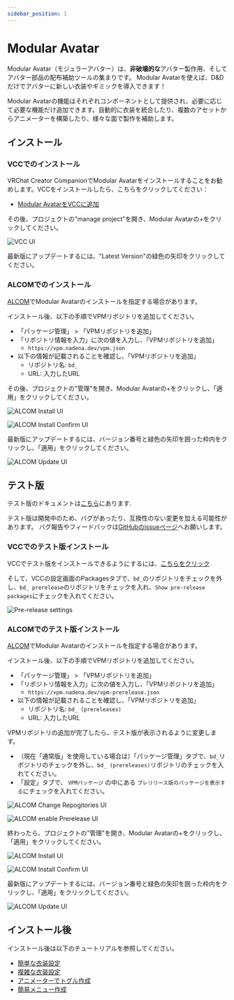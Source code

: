 ```yaml
---
sidebar_position: 1
---
```


# Modular Avatar

Modular Avatar（モジュラーアバター）は、**非破壊的な**アバター製作用、そしてアバター部品の配布補助ツールの集まりです。
Modular Avatarを使えば、D&Dだけでアバターに新しい衣装やギミックを導入できます！

Modular Avatarの機能はそれぞれコンポーネントとして提供され、必要に応じて必要な機能だけ追加できます。自動的に衣装を統合したり、複数のアセットからアニメーターを構築したり、様々な面で製作を補助します。

## インストール

### VCCでのインストール

VRChat Creator CompanionでModular Avatarをインストールすることをお勧めします。VCCをインストールしたら、こちらをクリックしてください：

* [Modular AvatarをVCCに追加](vcc://vpm/addRepo?url=https://vpm.nadena.dev/vpm.json)

その後、プロジェクトの"manage project"を開き、Modular Avatarの+をクリックしてください。

![VCC UI](vcc-install.png)

最新版にアップデートするには、"Latest Version"の緑色の矢印をクリックしてください。

### ALCOMでのインストール

[ALCOM](https://vrc-get.anatawa12.com/ja/alcom/)でModular Avatarのインストールを指定する場合があります。

インストール後、以下の手順でVPMリポジトリを追加してください。

* 「パッケージ管理」 > 「VPMリポジトリを追加」
* 「リポジトリ情報を入力」に次の値を入力し、「VPMリポジトリを追加」
  * `https://vpm.nadena.dev/vpm.json`
* 以下の情報が記載されることを確認し、「VPMリポジトリを追加」
  * リポジトリ名: `bd_`
  * URL: 入力したURL

その後、プロジェクトの"管理"を開き、Modular Avatarの+をクリックし、「適用」をクリックしてください。

![ALCOM Install UI](alcom-install.png)

![ALCOM Install Confirm UI](alcom-install-confirm.png)

最新版にアップデートするには、バージョン番号と緑色の矢印を囲った枠内をクリックし、「適用」をクリックしてください。

![ALCOM Update UI](alcom-update.png)

## テスト版

テスト版のドキュメントは[こちら](https://modular-avatar.nadena.dev/dev)にあります.

テスト版は開発中のため、バグがあったり、互換性のない変更を加える可能性があります。
バグ報告やフィードバックは[GitHubのissueページ](https://github.com/bdunderscore/modular-avatar/issues)へお願いします。

### VCCでのテスト版インストール

VCCでテスト版をインストールできるようにするには、[こちらをクリック](vcc://vpm/addRepo?url=https://vpm.nadena.dev/vpm-prerelease.json)

そして、VCCの設定画面のPackagesタブで、`bd_`のリポジトリをチェックを外し、`bd_ prerelease`のリポジトリをチェックを入れ、`Show pre-release packages`にチェックを入れてください。

![Pre-release settings](prerelease.png)

### ALCOMでのテスト版インストール

[ALCOM](https://vrc-get.anatawa12.com/ja/alcom/)でModular Avatarのインストールを指定する場合があります。

インストール後、以下の手順でVPMリポジトリを追加してください。

* 「パッケージ管理」 > 「VPMリポジトリを追加」
* 「リポジトリ情報を入力」に次の値を入力し、「VPMリポジトリを追加」
  * `https://vpm.nadena.dev/vpm-prerelease.json`
* 以下の情報が記載されることを確認し、「VPMリポジトリを追加」
  * リポジトリ名: `bd_ (prereleases)`
  * URL: 入力したURL

VPMリポジトリの追加が完了したら、テスト版が表示されるように変更します。

* （現在「通常版」を使用している場合は）「パッケージ管理」タブで、`bd_`リポジトリのチェックを外し、`bd_ (prereleases)`リポジトリのチェックを入れてください。
* 「設定」タブで、 `VPMパッケージ` の中にある `プレリリース版のパッケージを表示する`にチェックを入れてください。

![ALCOM Change Repogitories UI](alcom-prerelease-repo.png)

![ALCOM enable Prerelease UI](alcom-prerelease-settings.png)

終わったら、プロジェクトの"管理"を開き、Modular Avatarの+をクリックし、「適用」をクリックしてください。

![ALCOM Install UI](alcom-install.png)

![ALCOM Install Confirm UI](alcom-install-confirm.png)

最新版にアップデートするには、バージョン番号と緑色の矢印を囲った枠内をクリックし、「適用」をクリックしてください。

![ALCOM Update UI](alcom-update.png)

## インストール後

インストール後は以下のチュートリアルを参照してください。

* [簡単な衣装設定](/docs/tutorials/clothing)
* [複雑な衣装設定](/docs/tutorials/adv_clothing)
* [アニメーターでトグル作成](/docs/tutorials/object_toggle/)
* [簡易メニュー作成](/docs/tutorials/menu/)
